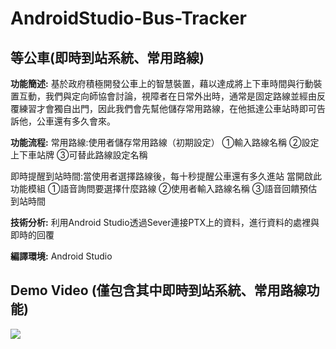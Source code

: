 # AndroidStudio-Bus-Tracker
## 等公車(即時到站系統、常用路線)

**功能簡述:** 基於政府積極開發公車上的智慧裝置，藉以達成將上下車時間與行動裝置互動，我們與定向師協會討論，視障者在日常外出時，通常是固定路線並經由反覆練習才會獨自出門，因此我們會先幫他儲存常用路線，在他抵達公車站時即可告訴他，公車還有多久會來。

**功能流程:** 
常用路線:使⽤者儲存常⽤路線（初期設定）
①輸入路線名稱
②設定上下⾞站牌
③可替此路線設定名稱

即時提醒到站時間:當使⽤者選擇路線後，每⼗秒提醒公⾞還有多久進站
當開啟此功能模組
①語⾳詢問要選擇什麼路線
②使⽤者輸入路線名稱
③語⾳回饋預估到站時間 

**技術分析:** 利用Android Studio透過Sever連接PTX上的資料，進行資料的處裡與即時的回覆

**編譯環境:** Android Studio

## Demo Video (僅包含其中即時到站系統、常用路線功能)
[![](http://img.youtube.com/vi/qo9cwtFCtMA/0.jpg)](http://www.youtube.com/watch?v=qo9cwtFCtMA "")
